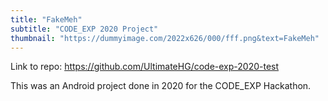 ```yaml
---
title: "FakeMeh"
subtitle: "CODE_EXP 2020 Project"
thumbnail: "https://dummyimage.com/2022x626/000/fff.png&text=FakeMeh"
---
```


Link to repo: https://github.com/UltimateHG/code-exp-2020-test

This was an Android project done in 2020 for the CODE_EXP Hackathon.